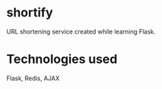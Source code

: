 # shortify
URL shortening service created while learning Flask. 

# Technologies used
Flask, Redis, AJAX
